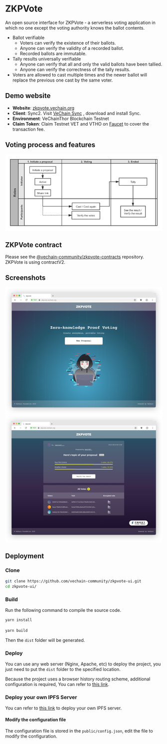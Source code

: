 # ZKPVote

An open source interface for ZKPVote - a serverless voting application in which no one except the voting authority knows the ballot contents.

- Ballot verifiable
  - Voters can verify the existence of their ballots.
  - Anyone can verify the validity of a recorded ballot.
  - Recorded ballots are immutable.
- Tally results universally verifiable
  - Anyone can verify that all and only the valid ballots have been tallied.
  - Anyone can verify the correctness of the tally results.
- Voters are allowed to cast multiple times and the newer ballot will replace the previous one cast by the same voter.

## Demo website

- **Website**: [zkpvote.vechain.org](https://zkpvote.vechain.org/)
- **Client**: Sync2. Visit [VeChain Sync](https://sync.vecha.in/) , download and install Sync.
- **Environment**: VeChainThor Blockchain Testnet
- **Claim Token**: Claim Testnet VET and VTHO on [Faucet](https://faucet.vecha.in) to cover the transaction fee.

## Voting process and features

<img width="" src="screenshots/process.png" alt="Process">

## ZKPVote contract

Please see the [@vechain-community/zkpvote-contracts](https://github.com/vechain-community/zkpvote-contracts) repository. ZKPVote is using contractV2.

## Screenshots

<img width="" src="screenshots/homepage.png" alt="Home page">
<img width="" src="screenshots/proposal.png" alt="Proposal">

## Deployment

### Clone

```bash
git clone https://github.com/vechain-community/zkpvote-ui.git
cd zkpvote-ui/
```

### Build

Run the following command to compile the source code.

```bash
yarn install

yarn build
```

Then the `dist` folder will be generated.

### Deploy

You can use any web server (Nginx, Apache, etc) to deploy the project, you just need to put the `dist` folder to the specified location.

Because the project uses a browser history routing scheme, additional configuration is required, You can refer to [this link](https://router.vuejs.org/guide/essentials/history-mode.html#example-server-configurations).


### Deploy your own IPFS Server

You can refer to [this link](https://github.com/ipfs/go-ipfs#running-ipfs-inside-docker) to deploy your own IPFS server.

#### Modify the configuration file

The configuration file is stored in the `public/config.json`, edit the file to modify the configuration.

